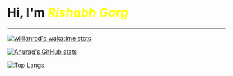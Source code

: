 # Hi, I'm <span style="color:yellow"> *Rishabh Garg* </span>

---

[![willianrod's wakatime stats](https://github-readme-stats.vercel.app/api/wakatime?username=rishabhgargdps&count_private=true&show_icons=true&theme=ayu-mirage)](https://github.com/anuraghazra/github-readme-stats)

[![Anurag's GitHub stats](https://github-readme-stats.vercel.app/api?username=rishabhgargdps&count_private=true&show_icons=true&theme=ayu-mirage)](https://github.com/anuraghazra/github-readme-stats)

[![Top Langs](https://github-readme-stats.vercel.app/api/top-langs/?username=rishabhgargdps&langs_count=30&count_private=true&show_icons=true&theme=ayu-mirage)](https://github.com/anuraghazra/github-readme-stats)
